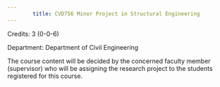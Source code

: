 ```yaml
---
        title: CVD756 Minor Project in Structural Engineering
---
```

Credits: 3 (0-0-6)

Department: Department of Civil Engineering

The course content will be decided by the concerned faculty member (supervisor) who will be assigning the research project to the students registered for this course.